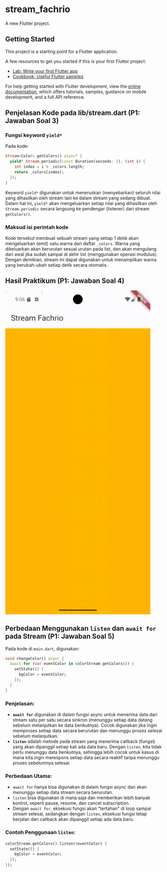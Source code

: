 # stream_fachrio

A new Flutter project.

## Getting Started

This project is a starting point for a Flutter application.

A few resources to get you started if this is your first Flutter project:

- [Lab: Write your first Flutter app](https://docs.flutter.dev/get-started/codelab)
- [Cookbook: Useful Flutter samples](https://docs.flutter.dev/cookbook)

For help getting started with Flutter development, view the
[online documentation](https://docs.flutter.dev/), which offers tutorials,
samples, guidance on mobile development, and a full API reference.

## Penjelasan Kode pada lib/stream.dart (P1: Jawaban Soal 3)

### Fungsi keyword `yield*`

Pada kode:

```dart
Stream<Color> getColors() async* {
  yield* Stream.periodic(const Duration(seconds: 1), (int i) {
    int index = i % _colors.length;
    return _colors[index];
  });
}
```

Keyword `yield*` digunakan untuk meneruskan (menyebarkan) seluruh nilai yang dihasilkan oleh stream lain ke dalam stream yang sedang dibuat. Dalam hal ini, `yield*` akan mengeluarkan setiap nilai yang dihasilkan oleh `Stream.periodic` secara langsung ke pendengar (listener) dari stream `getColors()`.

### Maksud isi perintah kode

Kode tersebut membuat sebuah stream yang setiap 1 detik akan mengeluarkan (emit) satu warna dari daftar `_colors`. Warna yang dikeluarkan akan berurutan sesuai urutan pada list, dan akan mengulang dari awal jika sudah sampai di akhir list (menggunakan operasi modulus). Dengan demikian, stream ini dapat digunakan untuk menampilkan warna yang berubah-ubah setiap detik secara otomatis.

## Hasil Praktikum (P1: Jawaban Soal 4)

![1](./images/P14.gif)

## Perbedaan Menggunakan `listen` dan `await for` pada Stream (P1: Jawaban Soal 5)

Pada kode di `main.dart`, digunakan:

```dart
void changeColor() async {
  await for (var eventColor in colorStream.getColors()) {
    setState(() {
      bgColor = eventColor;
    });
  }
}
```

### Penjelasan:

- **`await for`** digunakan di dalam fungsi async untuk menerima data dari stream satu per satu secara sinkron (menunggu setiap data datang sebelum melanjutkan ke data berikutnya). Cocok digunakan jika ingin memproses setiap data secara berurutan dan menunggu proses selesai sebelum melanjutkan.
- **`listen`** adalah metode pada stream yang menerima callback (fungsi) yang akan dipanggil setiap kali ada data baru. Dengan `listen`, kita tidak perlu menunggu data berikutnya, sehingga lebih cocok untuk kasus di mana kita ingin merespons setiap data secara reaktif tanpa menunggu proses sebelumnya selesai.

### Perbedaan Utama:

- `await for` hanya bisa digunakan di dalam fungsi async dan akan menunggu setiap data stream secara berurutan.
- `listen` bisa digunakan di mana saja dan memberikan lebih banyak kontrol, seperti pause, resume, dan cancel subscription.
- Dengan `await for`, eksekusi fungsi akan "tertahan" di loop sampai stream selesai, sedangkan dengan `listen`, eksekusi fungsi tetap berjalan dan callback akan dipanggil setiap ada data baru.

### Contoh Penggunaan `listen`:

```dart
colorStream.getColors().listen((eventColor) {
  setState(() {
    bgColor = eventColor;
  });
});
```
